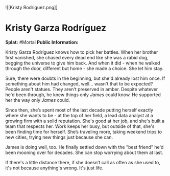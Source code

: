 ![[Kristy Rodriguez.png]]
# Kristy Garza Rodríguez
**Splat:** #Mortal 
**Public Information:**

Kristy Garza Rodríguez knows how to pick her battles. When her brother first vanished, she chased every dead end like she was a rabid dog, begging the universe to give him back. And when it did - when he walked through the door, different but home - she made a choice. She let him stay.

Sure, there were doubts in the beginning, but she'd already lost him once. If something about him had changed, well... wasn't that to be expected? People aren't statues. They aren't preserved in amber. Despite whatever he'd been through, he knew things only *James* could know. He supported her the way only *James* could.

Since then, she’s spent most of the last decade putting herself exactly where she wants to be - at the top of her field, a lead data analyst at a growing firm with a solid reputation. She's good at her job, and she's built a team that respects her. Work keeps her busy, but outside of that, she's been finding time for herself. She’s traveling more, taking weekend trips to new cities, trying new things just because she can.

James is doing well, too. He finally settled down with the "best friend" he'd been mooning over for decades. She can stop worrying about them at last.

If there's a little distance there, if she doesn’t call as often as she used to, it's not because anything's wrong. It's just life.